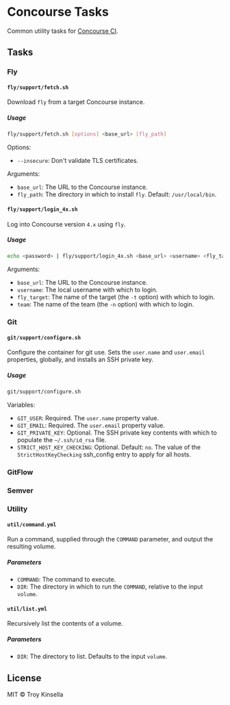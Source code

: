 # Concourse Tasks

Common utility tasks for [Concourse CI](https://concourse-ci.org).

## Tasks

### Fly

#### `fly/support/fetch.sh`

Download `fly` from a target Concourse instance.

##### Usage

```bash
fly/support/fetch.sh [options] <base_url> [fly_path]
```

Options:
* `--insecure`: Don't validate TLS certificates.

Arguments:
* `base_url`: The URL to the Concourse instance.
* `fly_path`: The directory in which to install `fly`. Default: `/usr/local/bin`.

#### `fly/support/login_4x.sh`

Log into Concourse version `4.x` using `fly`.

##### Usage

```bash
echo <password> | fly/support/login_4x.sh <base_url> <username> <fly_target> [team]
```

Arguments:
* `base_url`: The URL to the Concourse instance.
* `username`: The local username with which to login.
* `fly_target`: The name of the target (the `-t` option) with which to login.
* `team`: The name of the team (the `-n` option) with which to login.

### Git

#### `git/support/configure.sh`

Configure the container for git use. Sets the `user.name` and `user.email` properties,
globally, and installs an SSH private key.

##### Usage

```bash
git/support/configure.sh
```

Variables:

* `GIT_USER`: Required. The `user.name` property value.
* `GIT_EMAIL`: Required. The `user.email` property value.
* `GIT_PRIVATE_KEY`: Optional. The SSH private key contents with which to populate the `~/.ssh/id_rsa` file.
* `STRICT_HOST_KEY_CHECKING`: Optional. Default: `no`. The value of the `StrictHostKeyChecking` ssh_config entry to apply for all hosts.

### GitFlow

### Semver

### Utility

#### `util/command.yml`

Run a command, supplied through the `COMMAND` parameter, and output the resulting volume.

##### Parameters

* `COMMAND`: The command to execute.
* `DIR`: The directory in which to run the `COMMAND`, relative to the input `volume`.

#### `util/list.yml`

Recursively list the contents of a volume.

##### Parameters

* `DIR`: The directory to list. Defaults to the input `volume`.

## License

MIT © Troy Kinsella
